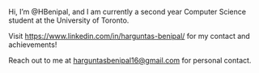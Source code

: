 Hi, I’m @HBenipal, and I am currently a second year Computer Science student at the University of Toronto. 

Visit https://www.linkedin.com/in/harguntas-benipal/ for my contact and achievements!

Reach out to me at harguntasbenipal16@gmail.com for personal contact.
